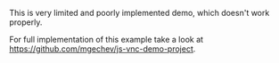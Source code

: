 This is very limited and poorly implemented demo, which doesn't work properly.

For full implementation of this example take a look at https://github.com/mgechev/js-vnc-demo-project.
